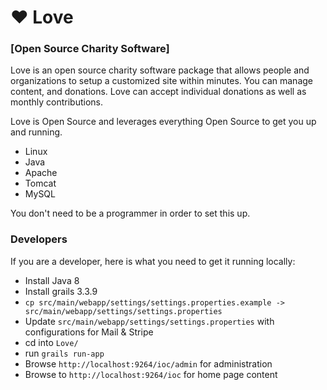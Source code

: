 
# ♥ Love

### [Open Source Charity Software]

Love is an open source charity software package that allows people and organizations to setup a customized site within minutes. You can manage content, and donations. Love can accept individual donations as well as monthly contributions. 

Love is Open Source and leverages everything Open Source to get you up and running.

* Linux
* Java
* Apache
* Tomcat
* MySQL

You don't need to be a programmer in order to set this up.


### Developers

If you are a developer, here is what you need to get it running locally: 

* Install Java 8
* Install grails 3.3.9
* `cp src/main/webapp/settings/settings.properties.example -> src/main/webapp/settings/settings.properties`
* Update `src/main/webapp/settings/settings.properties` with configurations for Mail & Stripe
* cd into `Love/`
* run `grails run-app`
* Browse `http://localhost:9264/ioc/admin`  for administration
* Browse to `http://localhost:9264/ioc` for home page content



